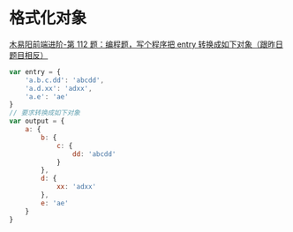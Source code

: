 # 格式化对象

[木易阳前端进阶-第 112 题：编程题，写个程序把 entry 转换成如下对象（跟昨日题目相反）](https://github.com/Advanced-Frontend/Daily-Interview-Question/issues/212)

```javascript
var entry = {
    'a.b.c.dd': 'abcdd',
    'a.d.xx': 'adxx',
    'a.e': 'ae'
}
// 要求转换成如下对象
var output = {
    a: {
        b: {
            c: {
                dd: 'abcdd'
            }
        },
        d: {
            xx: 'adxx'
        },
        e: 'ae'
    }
}
```

